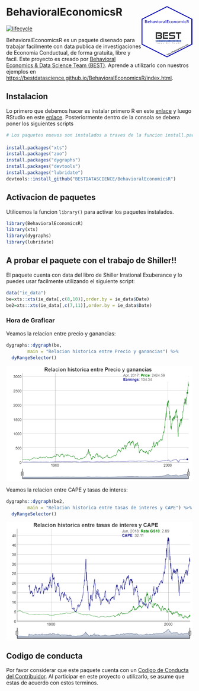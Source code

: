 
<!-- README.md is generated from README.Rmd. Please edit that file -->

# BehavioralEconomicsR <img src="man/figures/logo.png" align="right" height="140" width="139"/>

[![lifecycle](https://img.shields.io/badge/lifecycle-maturing-blue.svg)](https://www.tidyverse.org/lifecycle/#maturing)

BehavioralEconomicsR es un paquete disenado para trabajar facilmente con
data publica de investigaciones de Economia Conductual, de forma
gratuita, libre y facil. Este proyecto es creado por [Behavioral
Economics & Data Science Team (BEST)](http://besteamperu.org). Aprende a
utilizarlo con nuestros ejemplos en
<https://bestdatascience.github.io/BehavioralEconomicsR/index.html>.

## Instalacion

Lo primero que debemos hacer es instalar primero R en este
[enlace](https://cran.r-project.org/bin/windows/base/) y luego RStudio
en este [enlace](https://download1.rstudio.org/RStudio-1.1.453.exe).
Posteriormente dentro de la consola se debera poner los siguientes
scripts

``` r
# Los paquetes nuevos son instalados a traves de la funcion install.packages(), siempre entre comillas

install.packages("xts")
install.packages("zoo")
install.packages("dygraphs")
install.packages("devtools")
install.packages("lubridate")
devtools::install_github("BESTDATASCIENCE/BehavioralEconomicsR")
```

## Activacion de paquetes

Utilicemos la funcion `library()` para activar los paquetes instalados.

``` r
library(BehavioralEconomicsR)
library(xts)
library(dygraphs)
library(lubridate)
```

## A probar el paquete con el trabajo de Shiller\!\!

El paquete cuenta con data del libro de Shiller Irrational Exuberance y
lo puedes usar facilmente utilizando el siguiente script:

``` r
data("ie_data")
be=xts::xts(ie_data[,c(8,10)],order.by = ie_data$Date)
be2=xts::xts(ie_data[,c(7,11)],order.by = ie_data$Date)
```

### Hora de Graficar

Veamos la relacion entre precio y ganancias:

``` r
dygraphs::dygraph(be, 
        main = "Relacion historica entre Precio y ganancias") %>% 
  dyRangeSelector()
```

<img src="man/figures/img1.png" align="center" />

Veamos la relacion entre CAPE y tasas de interes:

``` r
dygraphs::dygraph(be2, 
        main = "Relacion historica entre tasas de interes y CAPE") %>% 
  dyRangeSelector()
```

<img src="man/figures/img2.png" align="center" />

## Codigo de conducta

Por favor considerar que este paquete cuenta con un [Codigo de Conducta
del Contribuidor](CODE_OF_CONDUCT.md). Al participar en este proyecto o
utilizarlo, se asume que estas de acuerdo con estos terminos.
